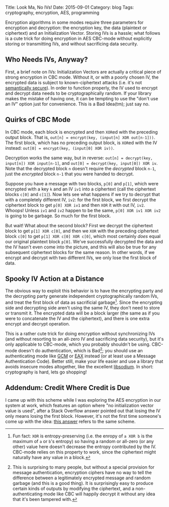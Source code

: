 Title: Look Ma, No IVs!
Date: 2015-09-01
Category: blog
Tags: cryptography, encryption, AES, programming

Encryption algorithms in some modes require three parameters for
encryption and decryption: the encryption key, the data (plaintext or
ciphertext) and an Initialization Vector. Storing IVs is a hassle;
what follows is a cute trick for doing encryption in AES CBC-mode
without explicitly storing or transmitting IVs, and without
sacrificing data security.

## Who Needs IVs, Anyway?

First, a brief note on IVs: Initialization Vectors are actually a
critical piece of strong encryption in CBC mode. Without it, or with a
poorly chosen IV, the encrypted data is subject to known-ciphertext
attacks (i.e. it's not
[semantically secure](https://en.wikipedia.org/wiki/Semantic_security)). In
order to function properly, the IV used to encrypt and decrypt data
needs to be cryptographically random. If your library makes the mistake
of having one, it can be tempting to use the "don't use an IV" option
just for convenience. This is a Bad Idea(tm); just say no.

## Quirks of CBC Mode

In CBC mode, each block is encrypted and then `XOR`ed with the
preceding output block. That is, `out[n] = encrypt(key, (input[n] XOR
out[n-1]))`. The first block, which has no preceding output block, is
`XOR`ed with the IV instead: `out[0] = encrypt(key, (input[0] XOR
iv))`.

Decryption works the same way, but in reverse: `out[n] = decrypt(key,
input[n]) XOR input[n-1]`, and `out[0] = decrypt(key, input[0]) XOR
iv`. Note that the decrypted block `n` doesn't require the _decrypted_
block `n-1`, just the _encrypted_ block `n-1` that you were handed to
decrypt.

Suppose you have a message with two blocks, `p[0]` and `p[1]`, which
were encrypted with a key `k` and an IV `iv1` into a ciphertext (call
the ciphertext blocks `c[0]` and `c[1]`). Now lets see what happens if
we try to decrypt that with a completely different IV, `iv2`: for the
first block, we first decrypt the ciphertext block to get `p[0] XOR
iv1` and then `XOR` it with out IV, `iv2`. Whoops!  Unless `iv1` and
`iv2` happen to be the same, `p[0] XOR iv1 XOR iv2` is going to be
garbage. So much for the first block.

But wait! What about the second block? First we decrypt the ciphertext
block to get `p[1] XOR c[0]`, and then we `XOR` with the preceding
ciphertext block `c[0]` to get `p[1] XOR c[0] XOR c[0]`, which most
certainly _does_ equal our original plaintext block `p[0]`. We've
successfully decrypted the data and the IV hasn't even come into the
picture, and this will also be true for any subsequent ciphertext
blocks for the same reason. In other words, if we encrypt and decrypt
with two different IVs, we only lose the first block of data.

## Spooky IV Action at a Distance

The obvious way to exploit this behavior is to have the encrypting
party and the decrypting party generate independent cryptographically
random IVs, and treat the first block of data as sacrificial
garbage[^1]. Since the encrypting side and decrypting side aren't
using the same IV, they don't need to store or transmit it. The
encrypted data will be a block larger (the same as if you were to
concatenate the IV and the ciphertext), and there is one extra encrypt
and decrypt operation.

[^1]: Fun fact: `XOR` is entropy-preserving (i.e. the enropy of `a XOR
b` is the maximum of `a` or `b`'s entropy) so having a random or
all-zero (or any other) value here doesn't decrease the entropy
contributed by the IV. CBC-mode relies on this property to work, since
the ciphertext might naturally have any value in a block.

This is a rather cute trick for doing encryption without synchronizing
IVs (and without resorting to an all-zero IV and sacrificing data
security), but it's only applicable to CBC-mode, which you probably
shouldn't be using. CBC-mode doesn't do authentication, which is
Bad[^2]; you should use an authenticating mode like
[GCM](https://en.wikipedia.org/wiki/Galois/Counter_Mode) or
[EAX](https://en.wikipedia.org/wiki/EAX_mode) instead (or at least use
a Message Authentication Code). Better still, make your life easier
and use a library that avoids insecure modes altogether, like the
excellent [libsodium](https://libsodium.org). In short: cryptography
is hard, lets go shopping!

[^2]: This is surprising to many people, but without a special
provision for message authentication, encryption ciphers have no way
to tell the difference between a legitimately encrypted message and
random garbage (and this is a good thing). It is surprisingly easy to
produce certain kinds of outputs by modifying the ciphertext, and a
non-authenticating mode like CBC will happily decrypt it without any
idea that it's been tampered with.

## Addendum: Credit Where Credit is Due

I came up with this scheme while I was exploring the AES encryption in
our system at work, which features an option where "no initialization
vector value is used", after a Stack Overflow answer pointed out that
losing the IV only means losing the first block. However, it's not the
first time someone's come up with the idea:
[this answer](http://crypto.stackexchange.com/a/7937) refers to the
same scheme.
